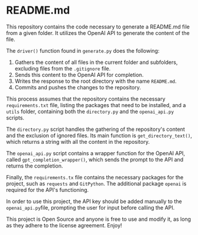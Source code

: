 

# README.md
This repository contains the code necessary to generate a README.md file from a given folder. It utilizes the OpenAI API to generate the content of the file.

The `driver()` function found in `generate.py` does the following:
1. Gathers the content of all files in the current folder and subfolders, excluding files from the `.gitignore` file.
2. Sends this content to the OpenAI API for completion.
3. Writes the response to the root directory with the name `README.md`.
4. Commits and pushes the changes to the repository.

This process assumes that the repository contains the necessary `requirements.txt` file, listing the packages that need to be installed, and a `utils` folder, containing both the `directory.py` and the `openai_api.py` scripts.

The `directory.py` script handles the gathering of the repository's content and the exclusion of ignored files. Its main function is `get_directory_text()`, which returns a string with all the content in the repository.

The `openai_api.py` script contains a wrapper function for the OpenAI API, called `gpt_completion_wrapper()`, which sends the prompt to the API and returns the completion.

Finally, the `requirements.tx` file contains the necessary packages for the project, such as `requests` and `GitPython`. The additional package `openai` is required for the API's functioning.

In order to use this project, the API key should be added manually to the `openai_api.py`file, prompting the user for input before calling the API.

This project is Open Source and anyone is free to use and modify it, as long as they adhere to the license agreement. Enjoy!